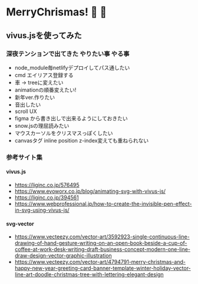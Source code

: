 # MerryChrismas! 🎅 🎄

## vivus.jsを使ってみた

### 深夜テンションで出てきた やりたい事 やる事
- node_module毎netlifyデプロイしてパス通したい
- cmd エイリアス登録する
- 車 → treeに変えたい
- animationの順番変えたい!
- 新年ver.作りたい
- 音出したい
- scroll UX
- figma から書き出しで出来るようにしておきたい
- snow.jsの理屈読みたい
- マウスカーソルをクリスマスっぽくしたい
- canvasタグ inline position z-index変えても重ねられない
### 参考サイト集
#### vivus.js
- https://liginc.co.jp/576495
- https://www.evoworx.co.jp/blog/animating-svg-with-vivus-js/
- https://liginc.co.jp/394561
- https://www.webprofessional.jp/how-to-create-the-invisible-pen-effect-in-svg-using-vivus-js/

#### svg-vector
- https://www.vecteezy.com/vector-art/3592923-single-continuous-line-drawing-of-hand-gesture-writing-on-an-open-book-beside-a-cup-of-coffee-at-work-desk-writing-draft-business-concept-modern-one-line-draw-design-vector-graphic-illustration
- https://www.vecteezy.com/vector-art/4794791-merry-christmas-and-happy-new-year-greeting-card-banner-template-winter-holiday-vector-line-art-doodle-christmas-tree-with-lettering-elegant-design